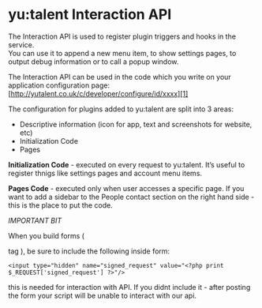 yu:talent Interaction API
===

The Interaction API is used to register plugin triggers and hooks in the service.  
You can use it to append a new menu item, to show settings pages, to output debug information or to call a popup window.

The Interaction API can be used in the code which you write on your application configuration page: [http://yutalent.co.uk/c/developer/configure/id/xxxx][1]

The configuration for plugins added to yu:talent are split into 3 areas:

 *   Descriptive information (icon for app, text and screenshots for website, etc)
 *   Initialization Code
 *   Pages

**Initialization Code** - executed on every request to yu:talent. It’s useful to register thnigs like settings pages and account menu items.  

**Pages Code** - executed only when user accesses a specific page. If you want to add a sidebar to the People contact section on the right hand side - this is the place to put the code.

*IMPORTANT BIT*

When you build forms ( <form> tag ), be sure to include the following inside form:

```
<input type="hidden" name="signed_request" value="<?php print $_REQUEST['signed_request'] ?>"/>
```

this is needed for interaction with API. If you didnt include it - after posting the form your script will be unable to interact with our api.

[1]: http://yutalent.co.uk/c/developer
